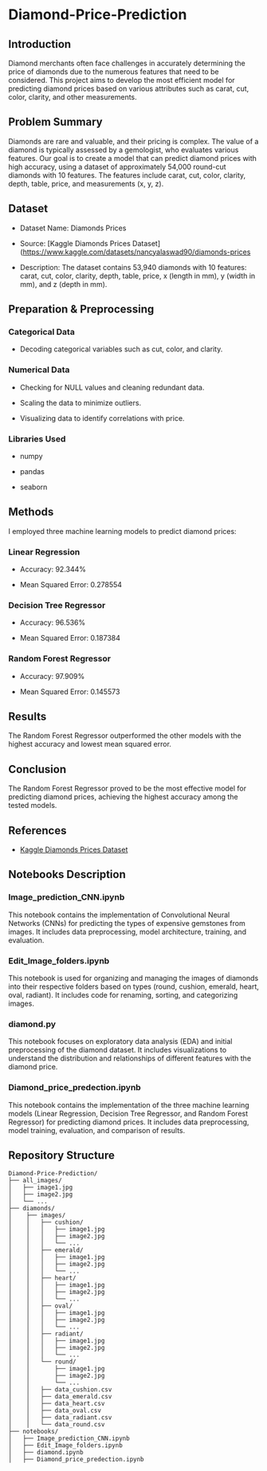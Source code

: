 # Diamond-Price-Prediction


## Introduction

Diamond merchants often face challenges in accurately determining the price of diamonds due to the numerous features that need to be considered. This project aims to develop the most efficient model for predicting diamond prices based on various attributes such as carat, cut, color, clarity, and other measurements.

## Problem Summary

Diamonds are rare and valuable, and their pricing is complex. The value of a diamond is typically assessed by a gemologist, who evaluates various features. Our goal is to create a model that can predict diamond prices with high accuracy, using a dataset of approximately 54,000 round-cut diamonds with 10 features. The features include carat, cut, color, clarity, depth, table, price, and measurements (x, y, z).


## Dataset

  * Dataset Name: Diamonds Prices
  
  * Source: [Kaggle Diamonds Prices Dataset](https://www.kaggle.com/datasets/nancyalaswad90/diamonds-prices

  * Description: The dataset contains 53,940 diamonds with 10 features: carat, cut, color, clarity, depth, table, price, x (length in mm), y (width in mm), and z (depth in mm).


## Preparation & Preprocessing

  ### Categorical Data
  
  * Decoding categorical variables such as cut, color, and clarity.

  ### Numerical Data
  
  * Checking for NULL values and cleaning redundant data.

  * Scaling the data to minimize outliers.

  * Visualizing data to identify correlations with price.
    
  ### Libraries Used
  
  * numpy

  * pandas
    
  * seaborn


## Methods
I employed three machine learning models to predict diamond prices:

### Linear Regression

  * Accuracy: 92.344%
    
  * Mean Squared Error: 0.278554
    
### Decision Tree Regressor
  
  * Accuracy: 96.536%
    
  * Mean Squared Error: 0.187384
    
### Random Forest Regressor
  
  * Accuracy: 97.909%
  
  * Mean Squared Error: 0.145573


## Results

The Random Forest Regressor outperformed the other models with the highest accuracy and lowest mean squared error.


## Conclusion

The Random Forest Regressor proved to be the most effective model for predicting diamond prices, achieving the highest accuracy among the tested models.


## References

- [Kaggle Diamonds Prices Dataset](https://www.kaggle.com/datasets/nancyalaswad90/diamonds-prices)


## Notebooks Description

  ### Image_prediction_CNN.ipynb

  This notebook contains the implementation of Convolutional Neural Networks (CNNs) for predicting the types of expensive gemstones from images. It includes data preprocessing, model architecture, training,     and evaluation.

  ### Edit_Image_folders.ipynb

  This notebook is used for organizing and managing the images of diamonds into their respective folders based on types (round, cushion, emerald, heart, oval, radiant). It includes code for renaming, sorting,  and categorizing images.

  ### diamond.py

  This notebook focuses on exploratory data analysis (EDA) and initial preprocessing of the diamond dataset. It includes visualizations to understand the distribution and relationships of different features with the diamond price.

  ### Diamond_price_predection.ipynb

  This notebook contains the implementation of the three machine learning models (Linear Regression, Decision Tree Regressor, and Random Forest Regressor) for predicting diamond prices. It includes data preprocessing, model training, evaluation, and comparison of results.


## Repository Structure

    Diamond-Price-Prediction/
    ├── all_images/
    │   ├── image1.jpg
    │   ├── image2.jpg
    │   └── ...
    ├── diamonds/
    │    ├── images/
    │    │   ├── cushion/
    │    │   │   ├── image1.jpg
    │    │   │   ├── image2.jpg
    │    │   │   └── ...
    │    │   ├── emerald/
    │    │   │   ├── image1.jpg
    │    │   │   ├── image2.jpg
    │    │   │   └── ...
    │    │   ├── heart/
    │    │   │   ├── image1.jpg
    │    │   │   ├── image2.jpg
    │    │   │   └── ...
    │    │   ├── oval/
    │    │   │   ├── image1.jpg
    │    │   │   ├── image2.jpg
    │    │   │   └── ...
    │    │   ├── radiant/
    │    │   │   ├── image1.jpg
    │    │   │   ├── image2.jpg
    │    │   │   └── ...
    │    │   └── round/
    │    │       ├── image1.jpg
    │    │       ├── image2.jpg
    │    │       └── ...
    │    │   ├── data_cushion.csv
    │    │   ├── data_emerald.csv
    │    │   ├── data_heart.csv
    │    │   ├── data_oval.csv
    │    │   ├── data_radiant.csv
    │    │   └── data_round.csv
    ├── notebooks/
    │   ├── Image_prediction_CNN.ipynb
    │   ├── Edit_Image_folders.ipynb
    │   ├── diamond.ipynb
    │   ├── Diamond_price_predection.ipynb



